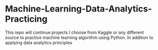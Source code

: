 # Machine-Learning-Data-Analytics-Practicing
This repo will continue projects I choose from Kaggle or any different source to practice machine learning algorithm using Python. In addition to applying data analytics principles  
